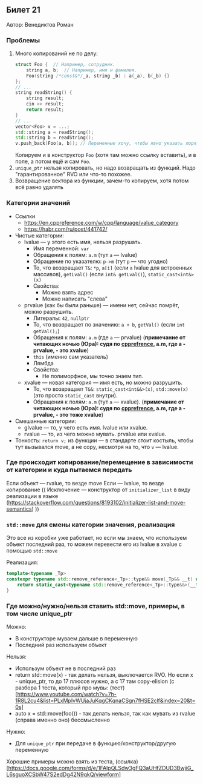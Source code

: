 ## Билет 21
Автор: Венедиктов Роман
### Проблемы
1. Много копирований не по делу:
   ```c++
   struct Foo {  // Например, сотрудник.
       string a, b;  // Например, имя и фамилия.
       Foo(string /*const&*/_a, string _b) : a(_a), b(_b) {}
   };
   // ...
   string readString() {
       string result;
       cin >> result;
       return result;
   }
   // ...
   vector<Foo> v = ...;
   std::string a = readString();
   std::string b = readString();
   v.push_back(Foo(a, b)); // Переменные хочу, чтобы явно указать порядок.
   ```
   Копируем и в конструктор `Foo` (хотя там можно ссылку вставить), и в поле,
   а потом ещё и сам `Foo`.
2. `unique_ptr` нельзя копировать, но надо возвращать из функций.
   Надо "гарантированное" RVO или что-то похожее.
3. Возвращение вектора из функции, зачем-то копируем, хотя потом всё равно удалять

### Категории значений
* Ссылки
  * https://en.cppreference.com/w/cpp/language/value_category
  * https://habr.com/ru/post/441742/
* Чистые категории:
  * lvalue — у этого есть имя, нельзя разрушать.
    * Имя переменной: `var`
    * Обращения к полям: `a.m` (тут `a` — lvalue)
    * Обращение по указателю: `p->m` (тут `p` — что угодно)
    * То, что возвращает `T&`: `*p`, `a[i]` (если `a` lvalue для встроенных массивов), `getLval()` (если `int& getLval()`), `static_cast<int&>(x)`
    * Свойства:
      * Можно взять адрес
      * Можно написать "слева"
  * prvalue (как бы были раньше) — имени нет, сейчас помрёт, можно разрушить.
    * Литералы: `42`, `nullptr`
    * То, что возвращает по значению: `a + b`, `getVal()` (если `int getVal();`)
    * Обращения к полям: `a.m` (где `a` — prvalue) (**примечание от читающих ночью (Юра): судя по [cpprefrence](https://en.cppreference.com/w/cpp/language/value_category), a.m, где a - prvalue, - это xvalue**)
    * `this` (именно сам указатель)
    * Лямбда
    * Свойства:
      * Не полиморфное, мы точно знаем тип.
  * xvalue — новая категория — имя есть, но можно разрушить.
    * То, что возвращает `T&&`: `static_cast<int&&>(x)`, `std::move(x)` (это просто `static_cast` внутри).
    * Обращения к полям: `a.m` (тут `a` — xvalue). (**примечание от читающих ночью (Юра): судя по [cpprefrence](https://en.cppreference.com/w/cpp/language/value_category), a.m, где a - prvalue, - это тоже xvalue**)
* Смешанные категории:
  * glvalue — то, у чего есть имя. lvalue или xvalue.
  * rvalue — то, из чего можно мувать. prvalue или xvalue.
* Тонкость: `return v;` из функции — в стандарте стоит костыль, чтобы тут вызывался
  move, а не copy, несмотря на то, что `v` — lvalue.

### Где происходит копирование/перемещение в зависимости от категории и куда пытаемся передать
Если объект — rvalue, то везде move
Если — lvalue, то везде копирование
(( Исключение — конструктор от `initializer_list` в виду реализации в языке 
(https://stackoverflow.com/questions/8193102/initializer-list-and-move-semantics) ))

### `std::move` для смены категории значения, реализация

Это все из коробки уже работает, но если мы знаем, что используем объект последний раз, то можем перевести его из lvalue в xvalue с помощью `std::move`

Реализация: 

```c++
template<typename _Tp>
constexpr typename std::remove_reference<_Tp>::type&& move(_Tp&& __t) noexcept{ 
	return static_cast<typename std::remove_reference<_Tp>::type&&>(__t); 
}
```
### Где можно/нужно/нельзя ставить std::move, примеры, в том числе unique_ptr
Можно:
* В конструкторе муваем дальше в переменную
* Последний раз используем объект

Нельзя:
* Использум объект не в последний раз
* return std::move(x) -  так делать нельзя, выключается RVO. Но если x - unique_ptr, то до 17 плюсов нужно, а с 17 там copy-elision (с разбора 1 теста, который про мувы: (тест)[https://www.youtube.com/watch?v=7h-1R8L2cu4&list=PLxMpIvWUjaJuKqgCKqnaCSgn7fHSE2clf&index=20&t=0s]
* auto x = std::move(foo()) - так делать нельзя, так как мувать из rvalue (справа именно оно) бессмысленно

Нужно:
* Для `unique_ptr` при передаче в функцию/конструктор/другую переменную

Хорошие примеры можно взять из теста, (ссылка)[https://docs.google.com/forms/d/e/1FAIpQLSdw3gFQ3aUHfZDUD3BwjiG_L6sguoXCSbW47S2edDg42N9qkQ/viewform]
